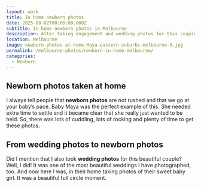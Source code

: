 ```yaml
---
layout: work
title: In home newborn photos
date: 2025-08-02T00:00:00.000Z
subtitle: In-home newborn photos in Melbourne
description: After taking engagement and wedding photos for this couple, it was really special to be back taking newborn photos of their baby girl
location: Melbourne
image: newborn-photos-at-home-Maya-eastern-suburbs-melbourne-9.jpg
permalink: /melbourne-photos/newborn-in-home-melbourne/
categories:
  - Newborn
---
```


## Newborn photos taken at home

I always tell people that **newborn photos** are not rushed and that we go at your baby’s pace. Baby Maya was the perfect example of this. She needed extra time to settle and it became clear that she really just wanted to be held. So, there was lots of cuddling, lots of rocking and plenty of time to get these photos.

## From wedding photos to newborn photos

Did I mention that I also took **wedding photos** for this beautiful couple? Well, I did! It was one of the most beautiful weddings I have photographed, too. And now here I was, in their home taking photos of their sweet baby girl. It was a beautiful full circle moment.
